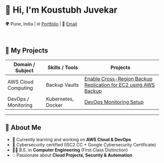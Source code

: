 # 👋 Hi, I'm Koustubh Juvekar  

   🌍 Pune, India | 
   🌐 <a href="https://www.koustubh18.site" target="_blank">Portfolio</a> | 
   📧 <a href="mailto:koustubhjuvekar07@gmail.com">Email</a>

<br>

## 📑 My Projects
  <table style="width:100%; table-layout: fixed;">
  <thead>
    <tr>
      <th style="width:25%;">Domain / Subject</th>
      <th style="width:25%;">Skills / Tools</th>
      <th style="width:50%;">Projects</th>
    </tr>
  </thead>
  <tbody>
    <tr>
      <td>AWS Cloud Computing</td>
      <td>Backup Vaults</td>
      <td>
        <a href="https://github.com/koustubhjuvekar/My-Projects/tree/d77d8dc30f6f315d006c1905d5e9dd41f419c6aa/Project%20-%201" target="_blank">
          Enable Cross-Region Backup Replication for EC2 using AWS Backup
        </a>
      </td>
    </tr>
    <tr>
      <td>DevOps / Monitoring</td>
      <td>Kubernetes, Docker</td>
      <td>
        <a href="https://github.com/username/devops-monitoring" target="_blank">
          DevOps Monitoring Setup
        </a>
      </td>
    </tr>
  </tbody>
</table>




---

## 🚀 About Me  
- 🌱 Currently learning and working on **AWS Cloud & DevOps**  
- 🔐 Cybersecurity certified (ISC2 CC + Google Cybersecurity Certificate)  
- 👨‍🎓 B.E. in **Computer Engineering** (First Class Distinction)  
- 💡 Passionate about **Cloud Projects, Security & Automation**  
